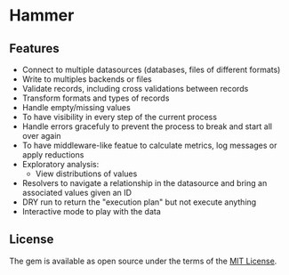 # Hammer

## Features
  * Connect to multiple datasources (databases, files of different formats)
  * Write to multiples backends or files
  * Validate records, including cross validations between records
  * Transform formats and types of records
  * Handle empty/missing values
  * To have visibility in every step of the current process
  * Handle errors gracefuly to prevent the process to break and start all over again
  * To have middleware-like featue to calculate metrics, log messages or apply reductions
  * Exploratory analysis:
      * View distributions of values
  * Resolvers to navigate a relationship in the datasource and bring an associated values given an ID
  * DRY run to return the "execution plan" but not execute anything
  * Interactive mode to play with the data

## License

The gem is available as open source under the terms of the [MIT License](https://opensource.org/licenses/MIT).
